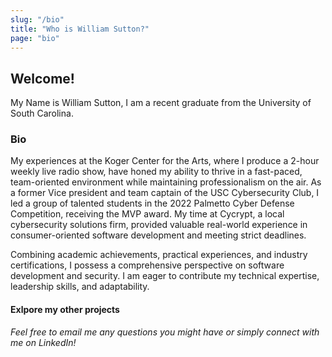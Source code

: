 ```yaml
---
slug: "/bio"
title: "Who is William Sutton?"
page: "bio"
---
```


## Welcome!
My Name is William Sutton, I am a recent graduate from the University of South Carolina.  

### Bio
My experiences at the Koger Center for the Arts, where I produce a 2-hour weekly live radio show, have honed my ability to thrive in a fast-paced, team-oriented environment while maintaining professionalism on the air. As a former Vice president and team captain of the USC Cybersecurity Club, I led a group of talented students in the 2022 Palmetto Cyber Defense Competition, receiving the MVP award. My time at Cycrypt, a local cybersecurity solutions firm, provided valuable real-world experience in consumer-oriented software development and meeting strict deadlines.

Combining academic achievements, practical experiences, and industry certifications, I possess a comprehensive perspective on software development and security. I am eager to contribute my technical expertise, leadership skills, and adaptability.

#### Exlpore my other projects

*Feel free to email me any questions you might have or simply connect with me on LinkedIn!*




